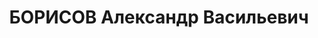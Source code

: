 ---
title: БОРИСОВ Александр Васильевич
description: "Род. в 1899, Пермская губ., русский. Служил ротным писарем в белой армии.\
  \ Экономист-плановик рудоуправления Черногорского рудника треста «Хакасуголь» \n\
  \  Арестован 29.01.1937. Приговор: ВК ВС СССР, 21.04.1937 – 10 лет ИТЛ. Срок отбывал\
  \ в Норильлаге. 28.01.1947 освобожден, оставлен в Норильске. \n  Реабилитирован\
  \ ВК ВС СССР 16.12.1958"
---